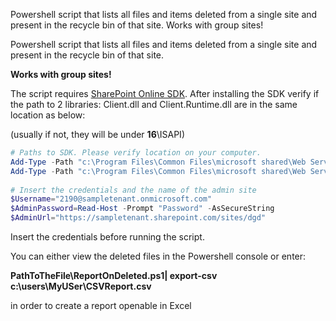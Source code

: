 Powershell script that lists all files and items deleted from a single site and present in the recycle bin of that site. Works with group sites!

Powershell script that lists all files and items deleted from a single site and present in the recycle bin of that site.

**Works with group sites!** 

The script requires [SharePoint Online SDK](https://www.microsoft.com/en-us/download/details.aspx?id=42038). After installing the SDK verify if the path to 2 libraries: Client.dll and Client.Runtime.dll are in the same location as below:

(usually if not, they will be under **16**\ISAPI\)

```PowerShell
# Paths to SDK. Please verify location on your computer. 
Add-Type -Path "c:\Program Files\Common Files\microsoft shared\Web Server Extensions\15\ISAPI\Microsoft.SharePoint.Client.dll"  
Add-Type -Path "c:\Program Files\Common Files\microsoft shared\Web Server Extensions\15\ISAPI\Microsoft.SharePoint.Client.Runtime.dll"  
 
# Insert the credentials and the name of the admin site 
$Username="2190@sampletenant.onmicrosoft.com" 
$AdminPassword=Read-Host -Prompt "Password" -AsSecureString 
$AdminUrl="https://sampletenant.sharepoint.com/sites/dgd" 
``` 
Insert the credentials before running the script.

 

 

You can either view the deleted files in the Powershell console or enter:

**PathToTheFile\ReportOnDeleted.ps1| export-csv c:\users\MyUSer\CSVReport.csv**

 

in order to create a report openable in Excel

 
